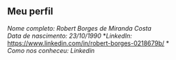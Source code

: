 Meu perfil
-------

**Nome completo:* Robert Borges de Miranda Costa*   
**Data de nascimento:* 23/10/1990*
**LinkedIn:* https://www.linkedin.com/in/robert-borges-0218679b/ *    
**Como nos conheceu:* Linkedin*   